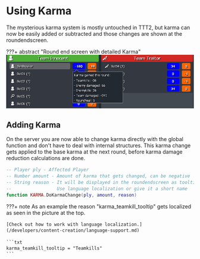 # Using Karma

The mysterious karma system is mostly untouched in TTT2, but karma can now be easily added or subtracted and those changes are shown at the roundendscreen.

???+ abstract "Round end screen with detailed Karma"
![Icon Padding](../../assets/images/article/roundend_karma.png)

## Adding Karma

On the server you are now able to change karma directly with the global function and don't have to deal with internal structures.
This karma change gets applied to the base karma at the next round, before karma damage reduction calculations are done.

```lua
-- Player ply - Affected Player
-- Number amount - Amount of karma that gets changed, can be negative
-- String reason - It will be displayed in the roundendscreen as tooltip
--                 Use language localization or give it a short name
function KARMA.DoKarmaChange(ply, amount, reason)
```

???+ note
As an example the reason "karma_teamkill_tooltip" gets localized as seen in the picture at the top.

    [Check out how to work with language localization.](/developers/content-creation/language-support.md)

    ```txt
    karma_teamkill_tooltip = "Teamkills"
    ```
